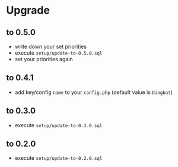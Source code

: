 # Upgrade

## to 0.5.0

* write down your set priorities
* execute `setup/update-to-0.5.0.sql`
* set your priorities again

## to 0.4.1

* add key/config `name` to your `config.php` (default value is `Dingbat`)

## to 0.3.0

* execute `setup/update-to-0.3.0.sql`

## to 0.2.0

* execute `setup/update-to-0.2.0.sql`